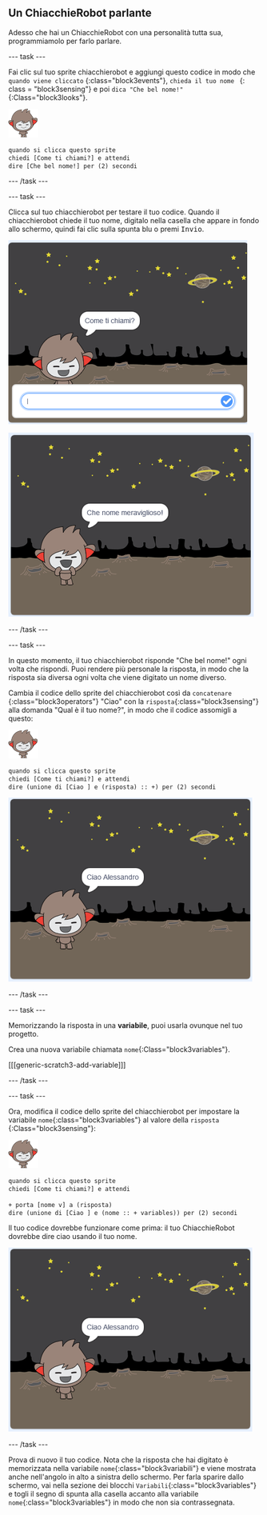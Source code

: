## Un ChiacchieRobot parlante

Adesso che hai un ChiacchieRobot con una personalità tutta sua, programmiamolo per farlo parlare.

\--- task \---

Fai clic sul tuo sprite chiacchierobot e aggiungi questo codice in modo che `quando viene cliccato` {:class="block3events"}, `chieda il tuo nome ` {: class = "block3sensing"} e poi `dica "Che bel nome!"` {:Class="block3looks"}.

![sprite nano](images/nano-sprite.png)

```blocks3
quando si clicca questo sprite
chiedi [Come ti chiami?] e attendi
dire [Che bel nome!] per (2) secondi
```

\--- /task \---

\--- task \---

Clicca sul tuo chiacchierobot per testare il tuo codice. Quando il chiacchierobot chiede il tuo nome, digitalo nella casella che appare in fondo allo schermo, quindi fai clic sulla spunta blu o premi <kbd>Invio</kbd>.

![Testare la risposta del ChiacchieRobot](images/chatbot-ask-test1.png)

![Testare la risposta del ChiacchieRobot](images/chatbot-ask-test2.png)

\--- /task \---

\--- task \---

In questo momento, il tuo chiacchierobot risponde "Che bel nome!" ogni volta che rispondi. Puoi rendere più personale la risposta, in modo che la risposta sia diversa ogni volta che viene digitato un nome diverso.

Cambia il codice dello sprite del chiacchierobot così da `concatenare` {:class="block3operators"} "Ciao" con la `risposta`{:class="block3sensing"} alla domanda "Qual è il tuo nome?", in modo che il codice assomigli a questo:

![sprite nano](images/nano-sprite.png)

```blocks3
quando si clicca questo sprite
chiedi [Come ti chiami?] e attendi
dire (unione di [Ciao ] e (risposta) :: +) per (2) secondi
```

![Testare una risposta personalizzata](images/chatbot-answer-test.png)

\--- /task \---

\--- task \---

Memorizzando la risposta in una **variabile**, puoi usarla ovunque nel tuo progetto.

Crea una nuova variabile chiamata `nome`{:Class="block3variables"}.

[[[generic-scratch3-add-variable]]]

\--- /task \---

\--- task \---

Ora, modifica il codice dello sprite del chiacchierobot per impostare la variabile `nome`{:class="block3variables"} al valore della `risposta` {:Class="block3sensing"}:

![sprite nano](images/nano-sprite.png)

```blocks3
quando si clicca questo sprite
chiedi [Come ti chiami?] e attendi

+ porta [nome v] a (risposta)
dire (unione di [Ciao ] e (nome :: + variables)) per (2) secondi
```

Il tuo codice dovrebbe funzionare come prima: il tuo ChiacchieRobot dovrebbe dire ciao usando il tuo nome.

![Testare una risposta personalizzata](images/chatbot-answer-test.png)

\--- /task \---

Prova di nuovo il tuo codice. Nota che la risposta che hai digitato è memorizzata nella variabile `nome`{:class="block3variabili"} e viene mostrata anche nell'angolo in alto a sinistra dello schermo. Per farla sparire dallo schermo, vai nella sezione dei blocchi `Variabili`{:class="block3variables"} e togli il segno di spunta alla casella accanto alla variabile `nome`{:class="block3variables"} in modo che non sia contrassegnata.